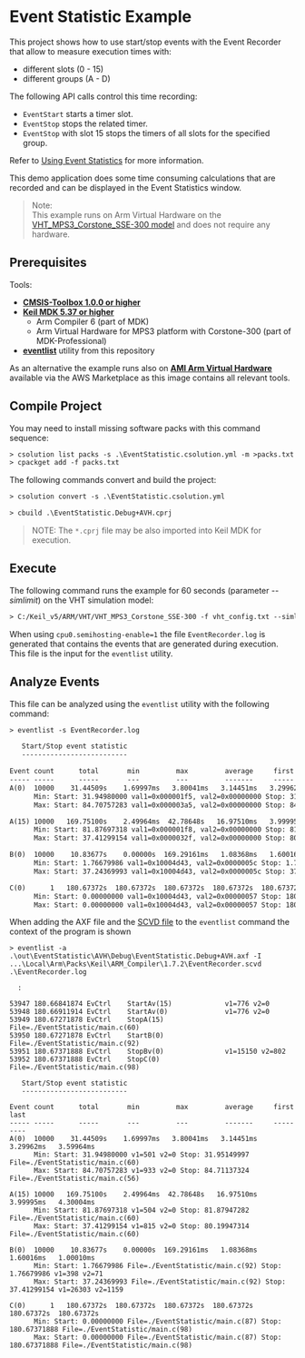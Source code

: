 # Event Statistic Example 

This project shows how to use start/stop events with the Event Recorder that allow to measure execution times with:
-  different slots (0 - 15)
-  different groups (A - D)
  
The following API calls control this time recording:
- `EventStart` starts a timer slot.
- `EventStop` stops the related timer.  
- `EventStop` with slot 15 stops the timers of all slots for the specified group.

Refer to [Using Event Statistics](https://arm-software.github.io/CMSIS-View/main/ev_stat.html#es_use) for more information.

This demo application does some time consuming calculations that are recorded
and can be displayed in the Event Statistics window.  

>Note:  
This example runs on Arm Virtual Hardware on the [VHT_MPS3_Corstone_SSE-300 model](https://arm-software.github.io/AVH/main/simulation/html/Using.html) and does not require any hardware.  

## Prerequisites

Tools:

- [**CMSIS-Toolbox 1.0.0 or higher**](https://github.com/Open-CMSIS-Pack/cmsis-toolbox)
- [**Keil MDK 5.37 or higher**](https://www.keil.com/mdk5)
  - Arm Compiler 6 (part of MDK)
  - Arm Virtual Hardware for MPS3 platform with Corstone-300 (part of MDK-Professional)
- [**eventlist**](https://github.com/ARM-software/CMSIS-View/releases/latest) utility from this repository

As an alternative the example runs also on [**AMI Arm Virtual Hardware**](https://aws.amazon.com/marketplace/search/results?searchTerms=Arm+Virtual+Hardware) available via the AWS Marketplace as this image contains all relevant tools.

## Compile Project

You may need to install missing software packs with this command sequence:

```txt
> csolution list packs -s .\EventStatistic.csolution.yml -m >packs.txt
> cpackget add -f packs.txt
```

The following commands convert and build the project:

```txt
> csolution convert -s .\EventStatistic.csolution.yml

> cbuild .\EventStatistic.Debug+AVH.cprj
```

> NOTE: The `*.cprj` file may be also imported into Keil MDK for execution.

## Execute

The following command runs the example for 60 seconds (parameter *--simlimit*) on the VHT simulation model:

```txt
> C:/Keil_v5/ARM/VHT/VHT_MPS3_Corstone_SSE-300 -f vht_config.txt --simlimit=60 -C cpu0.semihosting-enable=1 -a ./out/EventStatistic/AVH/Debug/EventStatistic.Debug+AVH.axf
```
When using `cpu0.semihosting-enable=1` the file `EventRecorder.log` is generated that contains the events that are generated during execution. This file is the input for the `eventlist` utility.

## Analyze Events

This file can be analyzed using the `eventlist` utility with the following command:

```txt
> eventlist -s EventRecorder.log

   Start/Stop event statistic
   --------------------------

Event count      total       min         max         average     first       last
----- -----      -----       ---         ---         -------     -----       ----
A(0)  10000    31.44509s    1.69997ms   3.80041ms   3.14451ms   3.29962ms   3.59964ms
      Min: Start: 31.94980000 val1=0x000001f5, val2=0x00000000 Stop: 31.95149997 val1=0x10004d43, val2=0x0000003c
      Max: Start: 84.70757283 val1=0x000003a5, val2=0x00000000 Stop: 84.71137324 val1=0x10004d43, val2=0x00000038

A(15) 10000   169.75100s    2.49964ms  42.78648s   16.97510ms   3.99995ms   4.30004ms
      Min: Start: 81.87697318 val1=0x000001f8, val2=0x00000000 Stop: 81.87947282 val1=0x10004d43, val2=0x0000003c
      Max: Start: 37.41299154 val1=0x0000032f, val2=0x00000000 Stop: 80.19947314 val1=0x10004d43, val2=0x0000003c

B(0)  10000    10.83677s    0.00000s  169.29161ms   1.08368ms   1.60016ms   1.00010ms
      Min: Start: 1.76679986 val1=0x10004d43, val2=0x0000005c Stop: 1.76679986 val1=0x0000018e, val2=0x00000047
      Max: Start: 37.24369993 val1=0x10004d43, val2=0x0000005c Stop: 37.41299154 val1=0x000066bf, val2=0x00000487

C(0)      1   180.67372s  180.67372s  180.67372s  180.67372s  180.67372s  180.67372s
      Min: Start: 0.00000000 val1=0x10004d43, val2=0x00000057 Stop: 180.67371888 val1=0x10004d43, val2=0x00000062
      Max: Start: 0.00000000 val1=0x10004d43, val2=0x00000057 Stop: 180.67371888 val1=0x10004d43, val2=0x00000062
```

When adding the AXF file and the [SCVD file](https://arm-software.github.io/CMSIS-View/main/SCVD_Format.html) to the `eventlist` command the context of the program is shown
```
> eventlist -a .\out\EventStatistic\AVH\Debug\EventStatistic.Debug+AVH.axf -I ...\Local\Arm\Packs\Keil\ARM_Compiler\1.7.2\EventRecorder.scvd .\EventRecorder.log

  :

53947 180.66841874 EvCtrl    StartAv(15)             v1=776 v2=0
53948 180.66911914 EvCtrl    StartAv(0)              v1=776 v2=0
53949 180.67271878 EvCtrl    StopA(15)               File=./EventStatistic/main.c(60)
53950 180.67271878 EvCtrl    StartB(0)               File=./EventStatistic/main.c(92)
53951 180.67371888 EvCtrl    StopBv(0)               v1=15150 v2=802
53952 180.67371888 EvCtrl    StopC(0)                File=./EventStatistic/main.c(98)

   Start/Stop event statistic
   --------------------------

Event count      total       min         max         average     first       last
----- -----      -----       ---         ---         -------     -----       ----
A(0)  10000    31.44509s    1.69997ms   3.80041ms   3.14451ms   3.29962ms   3.59964ms
      Min: Start: 31.94980000 v1=501 v2=0 Stop: 31.95149997 File=./EventStatistic/main.c(60)
      Max: Start: 84.70757283 v1=933 v2=0 Stop: 84.71137324 File=./EventStatistic/main.c(56)

A(15) 10000   169.75100s    2.49964ms  42.78648s   16.97510ms   3.99995ms   4.30004ms
      Min: Start: 81.87697318 v1=504 v2=0 Stop: 81.87947282 File=./EventStatistic/main.c(60)
      Max: Start: 37.41299154 v1=815 v2=0 Stop: 80.19947314 File=./EventStatistic/main.c(60)

B(0)  10000    10.83677s    0.00000s  169.29161ms   1.08368ms   1.60016ms   1.00010ms
      Min: Start: 1.76679986 File=./EventStatistic/main.c(92) Stop: 1.76679986 v1=398 v2=71
      Max: Start: 37.24369993 File=./EventStatistic/main.c(92) Stop: 37.41299154 v1=26303 v2=1159

C(0)      1   180.67372s  180.67372s  180.67372s  180.67372s  180.67372s  180.67372s
      Min: Start: 0.00000000 File=./EventStatistic/main.c(87) Stop: 180.67371888 File=./EventStatistic/main.c(98)
      Max: Start: 0.00000000 File=./EventStatistic/main.c(87) Stop: 180.67371888 File=./EventStatistic/main.c(98)
```



